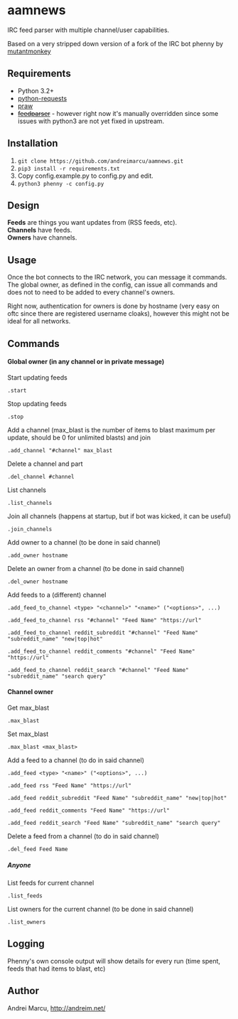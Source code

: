 aamnews
======
IRC feed parser with multiple channel/user capabilities.

Based on a very stripped down version of a fork of the IRC bot phenny by [mutantmonkey](https://github.com/mutantmonkey/phenny)

Requirements
------------
* Python 3.2+
* [python-requests](http://docs.python-requests.org/en/latest/)
* [praw](https://praw.readthedocs.org/en/v2.1.20/)
* ~~[feedparser](https://code.google.com/p/feedparser/)~~ - however right now it's manually overridden since some issues with python3 are not yet fixed in upstream.

Installation
------------

1. ```git clone https://github.com/andreimarcu/aamnews.git```
2. ```pip3 install -r requirements.txt```
3. Copy config.example.py to config.py and edit.
4. ```python3 phenny -c config.py```

Design
------
__Feeds__ are things you want updates from (RSS feeds, etc).  
__Channels__ have feeds.  
__Owners__ have channels.


Usage
-------

Once the bot connects to the IRC network, you can message it commands.  
The global owner, as defined in the config, can issue all commands and does not to need to be added to every channel's owners.

Right now, authentication for owners is done by hostname (very easy on oftc since there are registered username cloaks), however this might not be ideal for all networks. 

Commands
--------

#### Global owner (in any channel or in private message)

Start updating feeds
```
.start
```

Stop updating feeds
```
.stop
```

Add a channel (max_blast is the number of items to blast maximum per update, should be 0 for unlimited blasts) and join  
```
.add_channel "#channel" max_blast
```

Delete a channel and part
```
.del_channel #channel
```

List channels
```
.list_channels
```

Join all channels (happens at startup, but if bot was kicked, it can be useful)  
```
.join_channels
```

Add owner to a channel (to be done in said channel)
```
.add_owner hostname
```
Delete an owner from a channel (to be done in said channel)
```
.del_owner hostname
```

Add feeds to a (different) channel  
```
.add_feed_to_channel <type> "<channel>" "<name>" ("<options>", ...)  
```
```
.add_feed_to_channel rss "#channel" "Feed Name" "https://url"  
```
```
.add_feed_to_channel reddit_subreddit "#channel" "Feed Name" "subreddit_name" "new|top|hot"  
```
```
.add_feed_to_channel reddit_comments "#channel" "Feed Name" "https://url"  
```
```
.add_feed_to_channel reddit_search "#channel" "Feed Name" "subreddit_name" "search query"  
```

#### Channel owner

Get max_blast
```
.max_blast
```

Set max_blast
```
.max_blast <max_blast>
```

Add a feed to a channel (to do in said channel)  
```
.add_feed <type> "<name>" ("<options>", ...)  
```
```
.add_feed rss "Feed Name" "https://url"  
```
```
.add_feed reddit_subreddit "Feed Name" "subreddit_name" "new|top|hot"  
```
```
.add_feed reddit_comments "Feed Name" "https://url"  
```
```
.add_feed reddit_search "Feed Name" "subreddit_name" "search query"  
```

Delete a feed from a channel (to do in said channel)  
```
.del_feed Feed Name
```

##### Anyone
List feeds for current channel
```
.list_feeds
```

List owners for the current channel (to be done in said channel)
```
.list_owners
```


Logging
-------

Phenny's own console output will show details for every run (time spent, feeds that had items to blast, etc) 

Author
-------
Andrei Marcu, http://andreim.net/

